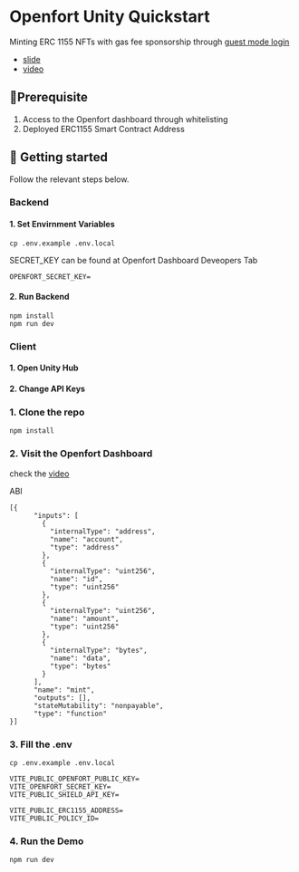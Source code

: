 # Openfort Unity Quickstart
Minting ERC 1155 NFTs with gas fee sponsorship through [guest mode login](https://www.openfort.xyz/docs/guides/javascript/auth/guest)

* [slide](https://docs.google.com/presentation/d/1LyNoFS3vyIM4nnE3t5tfWBhIzgLuyafB9ynSBWl4JKo/edit?usp=sharing)
* [video](https://www.youtube.com/watch?v=68EOquzJs6U)
##  🚦Prerequisite
1. Access to the Openfort dashboard through whitelisting
2. Deployed ERC1155 Smart Contract Address


## 🚀 Getting started
Follow the relevant steps below.

### Backend
#### 1. Set Envirnment Variables
```
cp .env.example .env.local
```

SECRET_KEY can be found at Openfort Dashboard Deveopers Tab
```env
OPENFORT_SECRET_KEY=
```
<!-- <img width="964" alt="스크린샷 2025-02-03 174029" src="https://github.com/user-attachments/assets/52d0ecbe-b4e3-4d22-9dc9-db2840384d61" />
<img width="946" alt="스크린샷 2025-02-03 174322" src="https://github.com/user-attachments/assets/e5a2a9b6-dc8b-409e-8ebd-28311ada96ca" /> -->


#### 2. Run Backend
```
npm install
npm run dev
```

### Client
#### 1. Open Unity Hub
#### 2. Change API Keys


### 1. Clone the repo
```
npm install
```

### 2. Visit the Openfort Dashboard
check the [video](https://www.youtube.com/watch?v=68EOquzJs6U)

ABI
```
[{
      "inputs": [
        {
          "internalType": "address",
          "name": "account",
          "type": "address"
        },
        {
          "internalType": "uint256",
          "name": "id",
          "type": "uint256"
        },
        {
          "internalType": "uint256",
          "name": "amount",
          "type": "uint256"
        },
        {
          "internalType": "bytes",
          "name": "data",
          "type": "bytes"
        }
      ],
      "name": "mint",
      "outputs": [],
      "stateMutability": "nonpayable",
      "type": "function"
}]
```
### 3. Fill the .env
```
cp .env.example .env.local
```

```
VITE_PUBLIC_OPENFORT_PUBLIC_KEY=
VITE_OPENFORT_SECRET_KEY=
VITE_PUBLIC_SHIELD_API_KEY=

VITE_PUBLIC_ERC1155_ADDRESS=
VITE_PUBLIC_POLICY_ID=
```

### 4. Run the Demo
```
npm run dev
```

